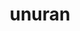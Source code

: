 ---
title: "unuran"
layout: cache
categories: [package, develop]
meta: {"versions": ["1.8.1"], "compilers": ["gcc@=11.4.0"], "oss": ["ubuntu22.04"], "platforms": ["linux"], "targets": ["x86_64_v3"], "stacks": ["hep", "root"], "num_specs": 4, "num_specs_by_stack": {"hep": 4, "root": 4}}
spec_details: [{"hash": "cl2sloavhusaxjp6tqi3wtobp7yzqlso", "compiler": "gcc@=11.4.0", "versions": ["1.8.1"], "os": "ubuntu22.04", "platform": "linux", "target": "x86_64_v3", "variants": ["build_system=autotools", "~gsl", "+rngstreams", "+shared"], "stacks": ["hep", "root"], "size": "-", "tarball": "https://binaries.spack.io/develop/build_cache/linux-ubuntu22.04-x86_64_v3/gcc-11.4.0/unuran-1.8.1/linux-ubuntu22.04-x86_64_v3-gcc-11.4.0-unuran-1.8.1-cl2sloavhusaxjp6tqi3wtobp7yzqlso.spack"}, {"hash": "azq6mpkgnpaqvzj4gyj52n4pwg5gddkd", "compiler": "gcc@=11.4.0", "versions": ["1.8.1"], "os": "ubuntu22.04", "platform": "linux", "target": "x86_64_v3", "variants": ["build_system=autotools", "~gsl", "+rngstreams", "+shared"], "stacks": ["hep", "root"], "size": "-", "tarball": "https://binaries.spack.io/develop/build_cache/linux-ubuntu22.04-x86_64_v3/gcc-11.4.0/unuran-1.8.1/linux-ubuntu22.04-x86_64_v3-gcc-11.4.0-unuran-1.8.1-azq6mpkgnpaqvzj4gyj52n4pwg5gddkd.spack"}, {"hash": "auorw6t4r4a4chgd423fayssrq42nhxk", "compiler": "gcc@=11.4.0", "versions": ["1.8.1"], "os": "ubuntu22.04", "platform": "linux", "target": "x86_64_v3", "variants": ["build_system=autotools", "~gsl", "+rngstreams", "+shared"], "stacks": ["hep", "root"], "size": "-", "tarball": "https://binaries.spack.io/develop/build_cache/linux-ubuntu22.04-x86_64_v3/gcc-11.4.0/unuran-1.8.1/linux-ubuntu22.04-x86_64_v3-gcc-11.4.0-unuran-1.8.1-auorw6t4r4a4chgd423fayssrq42nhxk.spack"}, {"hash": "unywburimk33xuovyiebknoo2zbwyywf", "compiler": "gcc@=11.4.0", "versions": ["1.8.1"], "os": "ubuntu22.04", "platform": "linux", "target": "x86_64_v3", "variants": ["build_system=autotools", "~gsl", "+rngstreams", "+shared"], "stacks": ["hep", "root"], "size": "-", "tarball": "https://binaries.spack.io/develop/build_cache/linux-ubuntu22.04-x86_64_v3/gcc-11.4.0/unuran-1.8.1/linux-ubuntu22.04-x86_64_v3-gcc-11.4.0-unuran-1.8.1-unywburimk33xuovyiebknoo2zbwyywf.spack"}]
---